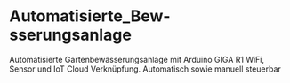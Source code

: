 # Automatisierte_Bew-sserungsanlage
Automatisierte Gartenbewässerungsanlage mit Arduino GIGA R1 WiFi,  Sensor und IoT Cloud Verknüpfung. Automatisch sowie manuell steuerbar
